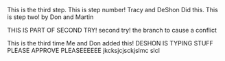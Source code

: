 This is the third step.
This is step number! Tracy and DeShon Did this.
This is step two! by Don and Martin


THIS IS PART OF SECOND TRY!
second try!
the branch to cause a conflict 

This is the third time
Me and Don added this!
DESHON IS TYPING STUFF PLEASE APPROVE PLEASEEEEEE
jkcksjcjsckjslmc slcl



